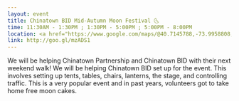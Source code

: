 ```yaml
---
layout: event
title: Chinatown BID Mid-Autumn Moon Festival 🌜
time: 11:30AM - 1:30PM ; 1:30PM - 5:00PM ; 5:00PM - 8:00PM
location: <a href="https://www.google.com/maps/@40.7145788,-73.9958808,17z">Forsyth St near Manhattan Bridge</a>, Manhattan
link: http://goo.gl/mzADS1
---
```

We will be helping Chinatown Partnership and Chinatown BID with their next weekend walk! We will be helping Chinatown BID set up for the event. This involves setting up tents, tables, chairs, lanterns, the stage, and controlling traffic. This is a very popular event and in past years, volunteers got to take home free moon cakes.
